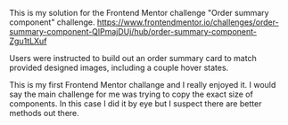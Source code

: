 This is my solution for the Frontend Mentor challenge "Order summary component" challenge. https://www.frontendmentor.io/challenges/order-summary-component-QlPmajDUj/hub/order-summary-component-Zgu1tLXuf

Users were instructed to build out an order summary card to match provided designed images, including a couple hover states.

This is my first Frontend Mentor challange and I really enjoyed it. I would say the main challenge for me was trying to copy the exact size of components. In this case I did it by eye but I suspect there are better methods out there.
